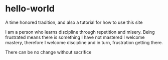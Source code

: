 # hello-world
A time honored tradition, and also a tutorial for how to use this site

I am a person who learns discipline through repetition and misery.
Being frustrated means there is something I have not mastered
I welcome mastery, therefore I welcome discipline and in turn, frustration getting there.

There can be no change without sacrifice
